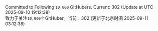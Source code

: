 Committed to Following `10,000` GitHubers. Current: <!-- FOLLOWING_COUNT -->302<!-- FOLLOWING_COUNT --> (Update at UTC <!-- LAST_UPDATED -->2025-09-10 19:12:38<!-- LAST_UPDATED -->)<br>
致力于关注`10,000`个GitHuber。当前：<!-- FOLLOWING_COUNT -->302<!-- FOLLOWING_COUNT --> (更新于北京时间 <!-- LAST_UPDATED_CST -->2025-09-11 03:12:38<!-- LAST_UPDATED_CST -->)
